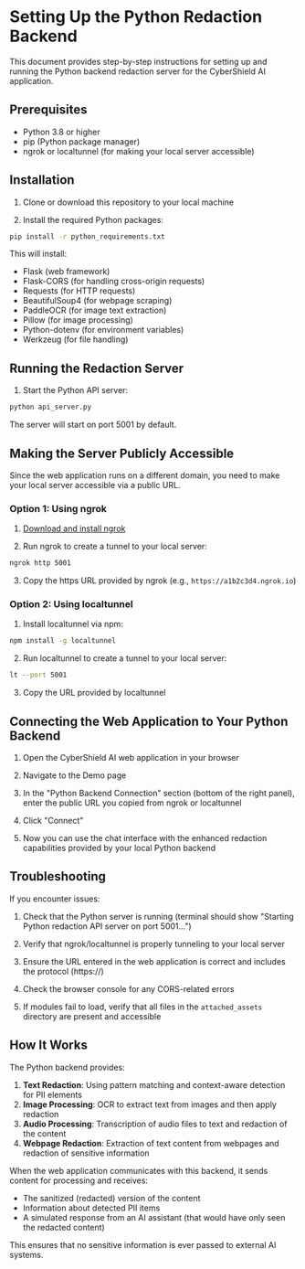 # Setting Up the Python Redaction Backend

This document provides step-by-step instructions for setting up and running the Python backend redaction server for the CyberShield AI application.

## Prerequisites

- Python 3.8 or higher
- pip (Python package manager)
- ngrok or localtunnel (for making your local server accessible)

## Installation

1. Clone or download this repository to your local machine

2. Install the required Python packages:

```bash
pip install -r python_requirements.txt
```

This will install:
- Flask (web framework)
- Flask-CORS (for handling cross-origin requests)
- Requests (for HTTP requests)
- BeautifulSoup4 (for webpage scraping)
- PaddleOCR (for image text extraction)
- Pillow (for image processing)
- Python-dotenv (for environment variables)
- Werkzeug (for file handling)

## Running the Redaction Server

1. Start the Python API server:

```bash
python api_server.py
```

The server will start on port 5001 by default.

## Making the Server Publicly Accessible

Since the web application runs on a different domain, you need to make your local server accessible via a public URL.

### Option 1: Using ngrok

1. [Download and install ngrok](https://ngrok.com/download)

2. Run ngrok to create a tunnel to your local server:

```bash
ngrok http 5001
```

3. Copy the https URL provided by ngrok (e.g., `https://a1b2c3d4.ngrok.io`)

### Option 2: Using localtunnel

1. Install localtunnel via npm:

```bash
npm install -g localtunnel
```

2. Run localtunnel to create a tunnel to your local server:

```bash
lt --port 5001
```

3. Copy the URL provided by localtunnel

## Connecting the Web Application to Your Python Backend

1. Open the CyberShield AI web application in your browser

2. Navigate to the Demo page

3. In the "Python Backend Connection" section (bottom of the right panel), enter the public URL you copied from ngrok or localtunnel

4. Click "Connect"

5. Now you can use the chat interface with the enhanced redaction capabilities provided by your local Python backend

## Troubleshooting

If you encounter issues:

1. Check that the Python server is running (terminal should show "Starting Python redaction API server on port 5001...")

2. Verify that ngrok/localtunnel is properly tunneling to your local server

3. Ensure the URL entered in the web application is correct and includes the protocol (https://)

4. Check the browser console for any CORS-related errors

5. If modules fail to load, verify that all files in the `attached_assets` directory are present and accessible

## How It Works

The Python backend provides:

1. **Text Redaction**: Using pattern matching and context-aware detection for PII elements
2. **Image Processing**: OCR to extract text from images and then apply redaction
3. **Audio Processing**: Transcription of audio files to text and redaction of the content
4. **Webpage Redaction**: Extraction of text content from webpages and redaction of sensitive information

When the web application communicates with this backend, it sends content for processing and receives:
- The sanitized (redacted) version of the content
- Information about detected PII items
- A simulated response from an AI assistant (that would have only seen the redacted content)

This ensures that no sensitive information is ever passed to external AI systems.